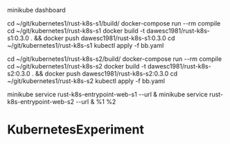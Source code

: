 minikube dashboard

cd ~/git/kubernetes1/rust-k8s-s1/build/
docker-compose run --rm compile
cd ~/git/kubernetes1/rust-k8s-s1
docker build -t dawesc1981/rust-k8s-s1:0.3.0 . && docker push dawesc1981/rust-k8s-s1:0.3.0
cd ~/git/kubernetes1/rust-k8s-s1
kubectl apply -f bb.yaml

cd ~/git/kubernetes1/rust-k8s-s2/build/
docker-compose run --rm compile
cd ~/git/kubernetes1/rust-k8s-s2
docker build -t dawesc1981/rust-k8s-s2:0.3.0 . && docker push dawesc1981/rust-k8s-s2:0.3.0
cd ~/git/kubernetes1/rust-k8s-s2
kubectl apply -f bb.yaml

minikube service rust-k8s-entrypoint-web-s1  --url & minikube service rust-k8s-entrypoint-web-s2  --url &
%1
%2
# KubernetesExperiment
